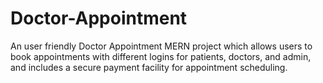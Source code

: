 # Doctor-Appointment
An user friendly Doctor Appointment MERN project which  allows users to book appointments  with different logins for patients, doctors, and admin, and includes a secure payment facility for appointment scheduling.
